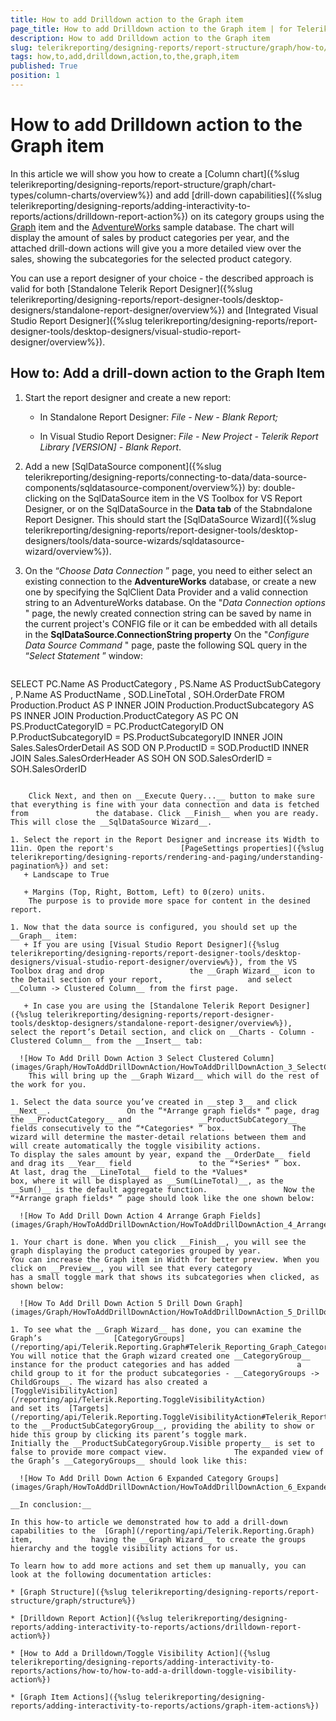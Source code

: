 ```yaml
---
title: How to add Drilldown action to the Graph item
page_title: How to add Drilldown action to the Graph item | for Telerik Reporting Documentation
description: How to add Drilldown action to the Graph item
slug: telerikreporting/designing-reports/report-structure/graph/how-to/how-to-add-drilldown-action-to-the-graph-item
tags: how,to,add,drilldown,action,to,the,graph,item
published: True
position: 1
---
```


# How to add Drilldown action to the Graph item



In this article we will show you how to create a [Column chart]({%slug telerikreporting/designing-reports/report-structure/graph/chart-types/column-charts/overview%})         and add [drill-down capabilities]({%slug telerikreporting/designing-reports/adding-interactivity-to-reports/actions/drilldown-report-action%})         on its category groups using the  [Graph](/reporting/api/Telerik.Reporting.Graph)  item and the          [AdventureWorks](http://msftdbprodsamples.codeplex.com/releases/view/55330)          sample database.          The chart will display the amount of sales by product categories per year, and the attached drill-down actions will give you         a more detailed view over the sales, showing the subcategories for the selected product category.       

You can use a report designer of your choice - the described approach is valid for both         [Standalone Telerik Report Designer]({%slug telerikreporting/designing-reports/report-designer-tools/desktop-designers/standalone-report-designer/overview%})         and         [Integrated Visual Studio Report Designer]({%slug telerikreporting/designing-reports/report-designer-tools/desktop-designers/visual-studio-report-designer/overview%}).       

## How to: Add a drill-down action to the Graph Item

1. Start the report designer and create a new report:             
   + In Standalone Report Designer: *File - New - Blank Report;* 

   + In Visual Studio Report Designer: *File - New Project - Telerik Report Library [VERSION] - Blank Report*.                 

1. Add a new [SqlDataSource component]({%slug telerikreporting/designing-reports/connecting-to-data/data-source-components/sqldatasource-component/overview%}) by:               double-clicking on the SqlDataSource item in the VS Toolbox for VS Report Designer,               or on the SqlDataSource in the __Data tab__ of the Stabndalone Report Designer.               This should start the [SqlDataSource Wizard]({%slug telerikreporting/designing-reports/report-designer-tools/desktop-designers/tools/data-source-wizards/sqldatasource-wizard/overview%}).             

1. On the “*Choose Data Connection* ” page, you need to either select an existing connection to the               __AdventureWorks__ database, or create a new one by specifying the SqlClient Data Provider and a valid               connection string to an AdventureWorks database.                 On the "*Data Connection options* " page, the newly created connection string can be saved by name in the current project's CONFIG file               or it can be embedded with all details in the __SqlDataSource.ConnectionString property__  On the "*Configure Data Source Command* " page, paste the following SQL query in the “*Select Statement* ” window:             

    
    ````sql
SELECT
PC.Name AS ProductCategory
, PS.Name AS ProductSubCategory
, P.Name AS ProductName
, SOD.LineTotal
, SOH.OrderDate
FROM
Production.Product AS P
INNER JOIN Production.ProductSubcategory AS PS
INNER JOIN Production.ProductCategory AS PC
ON PS.ProductCategoryID = PC.ProductCategoryID
ON P.ProductSubcategoryID = PS.ProductSubcategoryID
INNER JOIN Sales.SalesOrderDetail AS SOD
ON P.ProductID = SOD.ProductID
INNER JOIN Sales.SalesOrderHeader AS SOH
ON SOD.SalesOrderID = SOH.SalesOrderID
````

    Click Next, and then on __Execute Query...__ button to make sure that everything is fine with your data connection and data is fetched from               the database. Click __Finish__ when you are ready. This will close the __SqlDataSource Wizard__.             

1. Select the report in the Report Designer and increase its Width to 11in. Open the report's               [PageSettings properties]({%slug telerikreporting/designing-reports/rendering-and-paging/understanding-pagination%}) and set:             
   + Landscape to True

   + Margins (Top, Right, Bottom, Left) to 0(zero) units.
    The purpose is to provide more space for content in the desined report.

1. Now that the data source is configured, you should set up the __Graph__ item:             
   + If you are using [Visual Studio Report Designer]({%slug telerikreporting/designing-reports/report-designer-tools/desktop-designers/visual-studio-report-designer/overview%}), from the VS Toolbox drag and drop                   the __Graph Wizard__ icon to the Detail section of your report,                   and select __Column -> Clustered Column__ from the first page.                 

   + In case you are using the [Standalone Telerik Report Designer]({%slug telerikreporting/designing-reports/report-designer-tools/desktop-designers/standalone-report-designer/overview%}),                   select the report’s Detail section, and click on __Charts - Column - Clustered Column__ from the __Insert__ tab:                   

  ![How To Add Drill Down Action 3 Select Clustered Column](images/Graph/HowToAddDrillDownAction/HowToAddDrillDownAction_3_SelectClusteredColumn.png)
    This will bring up the __Graph Wizard__ which will do the rest of the work for you.             

1. Select the data source you’ve created in __step 3__ and click __Next__.                 On the “*Arrange graph fields* ” page, drag the __ProductCategory__ and               __ProductSubCategory__ fields consecutively to the “*Categories* ” box.               The wizard will determine the master-detail relations between them and will create automatically the toggle visibility actions.                 To display the sales amount by year, expand the __OrderDate__ field and drag its __Year__ field               to the “*Series* ” box.                 At last, drag the __LineTotal__ field to the *Values*               box, where it will be displayed as __Sum(LineTotal)__, as the __Sum()__ is the default aggregate function.                 Now the “*Arrange graph fields* ” page should look like the one shown below:               

  ![How To Add Drill Down Action 4 Arrange Graph Fields](images/Graph/HowToAddDrillDownAction/HowToAddDrillDownAction_4_ArrangeGraphFields.png)

1. Your chart is done. When you click __Finish__, you will see the graph displaying the product categories grouped by year.               You can increase the Graph item in Width for better preview. When you click on __Preview__, you will see that every category               has a small toggle mark that shows its subcategories when clicked, as shown below:               

  ![How To Add Drill Down Action 5 Drill Down Graph](images/Graph/HowToAddDrillDownAction/HowToAddDrillDownAction_5_DrillDownGraph.png)

1. To see what the __Graph Wizard__ has done, you can examine the Graph’s                [CategoryGroups](/reporting/api/Telerik.Reporting.Graph#Telerik_Reporting_Graph_CategoryGroups).               You will notice that the Graph wizard created one __CategoryGroup__ instance for the product categories and has added               a child group to it for the product subcategories - __CategoryGroups -> ChildGroups__. The wizard has also created a                [ToggleVisibilityAction](/reporting/api/Telerik.Reporting.ToggleVisibilityAction)                and set its  [Targets](/reporting/api/Telerik.Reporting.ToggleVisibilityAction#Telerik_Reporting_ToggleVisibilityAction_Targets)                to the __ProductSubCategoryGroup__, providing the ability to show or hide this group by clicking its parent’s toggle mark.               Initially the __ProductSubCategoryGroup.Visible property__ is set to false to provide more compact view.               The expanded view of the Graph’s __CategoryGroups__ should look like this:               

  ![How To Add Drill Down Action 6 Expanded Category Groups](images/Graph/HowToAddDrillDownAction/HowToAddDrillDownAction_6_ExpandedCategoryGroups.png)

__In conclusion:__ 

In this how-to article we demonstrated how to add a drill-down capabilities to the  [Graph](/reporting/api/Telerik.Reporting.Graph)  item,             having the __Graph Wizard__ to create the groups hierarchy and the toggle visibility actions for us.           

To learn how to add more actions and set them up manually, you can look at the following documentation articles:           

* [Graph Structure]({%slug telerikreporting/designing-reports/report-structure/graph/structure%})

* [Drilldown Report Action]({%slug telerikreporting/designing-reports/adding-interactivity-to-reports/actions/drilldown-report-action%})

* [How to Add a Drilldown/Toggle Visibility Action]({%slug telerikreporting/designing-reports/adding-interactivity-to-reports/actions/how-to/how-to-add-a-drilldown-toggle-visibility-action%})

* [Graph Item Actions]({%slug telerikreporting/designing-reports/adding-interactivity-to-reports/actions/graph-item-actions%})

